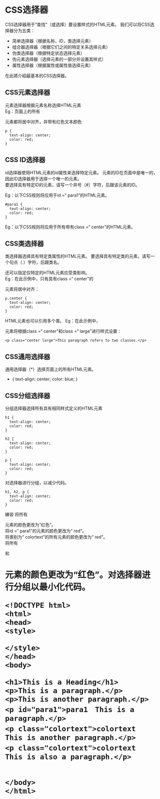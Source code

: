 # CSS选择器  
CSS选择器用于“查找”（或选择）要设置样式的HTML元素。 我们可以将CSS选择器分为五类：  
- 简单选择器（根据名称，ID，类选择元素）  
- 组合器选择器（根据它们之间的特定关系选择元素）  
- 伪类选择器（根据特定状态选择元素）  
- 伪元素选择器（选择元素的一部分并设置其样式）  
- 属性选择器（根据属性或属性值选择元素）  

在此將介紹最基本的CSS选择器。  
  
## CSS元素选择器    
元素选择器根据元素名称选择HTML元素  
Eg：页面上的所有<p>元素都将居中对齐，并带有红色文本颜色  
```
p {
  text-align: center;
  color: red;
}
```


## CSS ID选择器

id选择器使用HTML元素的id属性来选择特定元素。 
元素的ID在页面中是唯一的，因此ID选择器用于选择一个唯一的元素。  
要选择具有特定ID的元素，请写一个井号（#）字符，后跟该元素的ID。  


Eg：以下CSS规则将应用于id =“ para1”的HTML元素。 
```
#para1 {
  text-align: center;
  color: red;
}
```
Eg：以下CSS规则将应用于所有带有class =“ center”的HTML元素。
## CSS类选择器
类选择器选择具有特定类属性的HTML元素。 
要选择具有特定类的元素，请写一个句点（.）字符，后跟类名。  

还可以指定仅特定的HTML元素应受类影响。  
Eg：在此示例中，只有具有class =“ center”的<p>元素将居中对齐：
```
p.center {
  text-align: center;
  color: red;
}
```

HTML元素也可以引用多个类。
Eg：在此示例中，<p>元素将根据class =“ center”和class =“ large”进行样式设置：  
```
<p class="center large">This paragraph refers to two classes.</p>
```

## CSS通用选择器
通用选择器（*）选择页面上的所有HTML元素。
* {
  text-align: center;
  color: blue;
}

## CSS分组选择器
分组选择器选择所有具有相同样式定义的HTML元素
```
h1 {
  text-align: center;
  color: red;
}

h2 {
  text-align: center;
  color: red;
}

p {
  text-align: center;
  color: red;
}
```

对选择器进行分组，以减少代码。
```
h1, h2, p {
  text-align: center;
  color: red;
}
```


練習
将所有<p>元素的颜色更改为“红色”。  
将id =“ para1”的元素的颜色更改为“ red”。  
将类别为“ colortext”的所有元素的颜色更改为“ red”。  
将所有<p>和<h1>元素的颜色更改为“红色”。对选择器进行分组以最小化代码。  
```
<!DOCTYPE html>
<html>
<head>
<style>

</style>
</head>
<body>

<h1>This is a Heading</h1>
<p>This is a paragraph.</p>
<p>This is another paragraph.</p>
<p id="para1">para1　This is a paragraph.</p>
<p class="colortext">colortext　This is another paragraph.</p>
<p class="colortext">colortext　This is also a paragraph.</p>


</body>
</html>


```
